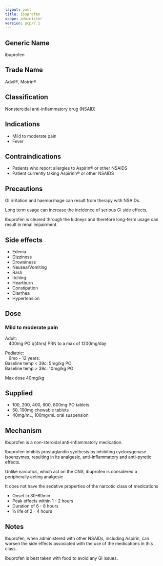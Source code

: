 ```yaml
---
layout: post
title: ibuprofen
scope: administer
version: pcp/7.1
---
```


## Generic Name

ibuprofen

## Trade Name

Advil®, Motrin®

## Classification

Nonsteroidal anti-inflammatory drug (NSAID)

## Indications

- Mild to moderate pain
- Fever

## Contraindications

- Patients who report allergies to Aspirin® or other NSAIDS
- Patient currently taking Aspirinn® or other NSAIDS

## Precautions

GI irritation and haemorrhage can result from therapy with NSAIDs.

Long term usage can increase the incidence of serious GI side effects.

Ibuprofen is cleared through the kidneys and therefore long-term usage can result in renal impairment.

## Side effects

- Edema
- Dizziness
- Drowsiness
- Nausea/Vomiting
- Rash
- Itching
- Heartburn
- Constipation
- Diarrhea
- Hypertension

## Dose

### Mild to moderate pain

Adult:   
&nbsp;&nbsp; 400mg PO q(4hrs) PRN to a max of 1200mg/day

Pediatric:   
&nbsp;&nbsp; 6mo - 12 years:   
Baseline temp < 39c: 5mg/kg PO\
Baseline temp > 39c: 10mg/kg PO

Max dose 40mg/kg

## Supplied

- 100, 200, 400, 600, 800mg PO tablets
- 50, 100mg chewable tablets
- 40mg/mL, 100mg/mL oral suspension

## Mechanism

Ibuprofen is a non-steroidal anti-inflammatory medication.

Ibuprofen inhibits prostaglandin synthesis by inhibiting cycloxygenase isoenzymes, resulting in its analgesic, anti-inflammatory and anti-pyretic effects.

Unlike narcotics, which act on the CNS, ibuprofen is considered a peripherally acting analgesic

It does not have the sedative properties of the narcotic class of medications

- Onset in 30-60min
- Peak effects within 1 - 2 hours
- Duration of 6 - 8 hours
- ½ life of 2 - 4 hours

## Notes

Ibuprofen, when administered with other NSAIDs, including Aspirin, can worsen the side effects associated with the use of the medications in this class.

Ibuprofen is best taken with food to avoid any GI issues.
